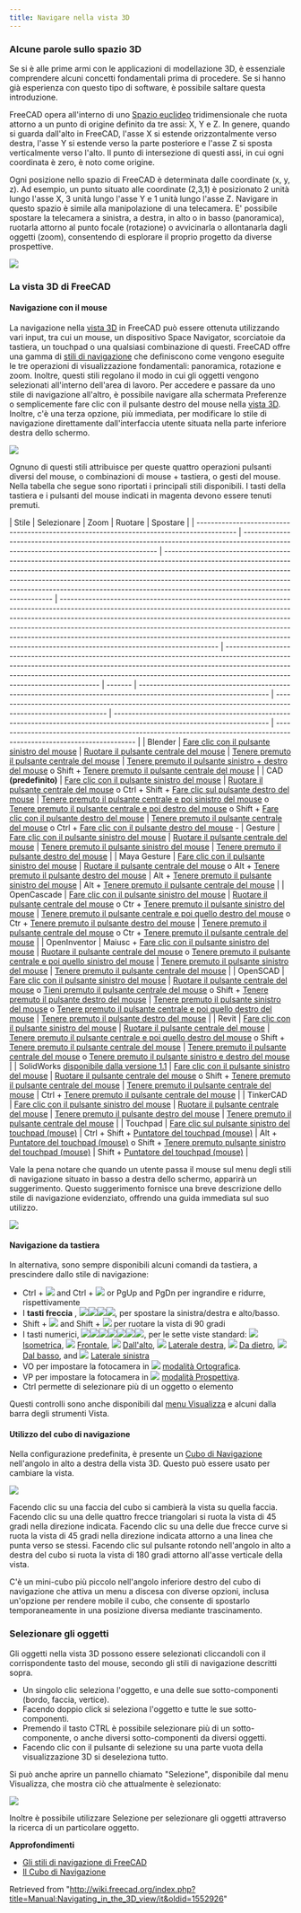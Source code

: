 ```yaml
---
title: Navigare nella vista 3D
---
```


### Alcune parole sullo spazio 3D

Se si è alle prime armi con le applicazioni di modellazione 3D, è essenziale comprendere alcuni concetti fondamentali prima di procedere. Se si hanno già esperienza con questo tipo di software, è possibile saltare questa introduzione.

FreeCAD opera all'interno di uno [Spazio euclideo](https://en.wikipedia.org/wiki/Euclidean_space) tridimensionale che ruota attorno a un punto di origine definito da tre assi: X, Y e Z. In genere, quando si guarda dall'alto in FreeCAD, l'asse X si estende orizzontalmente verso destra, l'asse Y si estende verso la parte posteriore e l'asse Z si sposta verticalmente verso l'alto. Il punto di intersezione di questi assi, in cui ogni coordinata è zero, è noto come origine.

Ogni posizione nello spazio di FreeCAD è determinata dalle coordinate (x, y, z). Ad esempio, un punto situato alle coordinate (2,3,1) è posizionato 2 unità lungo l'asse X, 3 unità lungo l'asse Y e 1 unità lungo l'asse Z. Navigare in questo spazio è simile alla manipolazione di una telecamera. E' possibile spostare la telecamera a sinistra, a destra, in alto o in basso (panoramica), ruotarla attorno al punto focale (rotazione) o avvicinarla o allontanarla dagli oggetti (zoom), consentendo di esplorare il proprio progetto da diverse prospettive.

![](/images/3dspace_coordinates.jpg)

### La vista 3D di FreeCAD

#### Navigazione con il mouse

La navigazione nella [vista 3D](/3D_view/it "3D view/it") in FreeCAD può essere ottenuta utilizzando vari input, tra cui un mouse, un dispositivo Space Navigator, scorciatoie da tastiera, un touchpad o una qualsiasi combinazione di questi. FreeCAD offre una gamma di [stili di navigazione](/Mouse_navigation/it "Mouse navigation/it") che definiscono come vengono eseguite le tre operazioni di visualizzazione fondamentali: panoramica, rotazione e zoom. Inoltre, questi stili regolano il modo in cui gli oggetti vengono selezionati all'interno dell'area di lavoro. Per accedere e passare da uno stile di navigazione all'altro, è possibile navigare alla schermata Preferenze o semplicemente fare clic con il pulsante destro del mouse nella [vista 3D](/3D_view/it "3D view/it"). Inoltre, c'è una terza opzione, più immediata, per modificare lo stile di navigazione direttamente dall'interfaccia utente situata nella parte inferiore destra dello schermo.

![](/images/FreeCAD_022_NavigationMethod.png)

Ognuno di questi stili attribuisce per queste quattro operazioni pulsanti diversi del mouse, o combinazioni di mouse + tastiera, o gesti del mouse. Nella tabella che segue sono riportati i principali stili disponibili. I tasti della tastiera e i pulsanti del mouse indicati in magenta devono essere tenuti premuti.

| Stile                                                                                     | Selezionare                                                                                                                          | Zoom                                                                                                                                                                                                                                                                                                                                                                    | Ruotare                                                                                                                                                                                                                                                                                                                                                                                                                                            | Spostare                                                                                                                                                                                                                                                                              |
| ----------------------------------------------------------------------------------------- | ------------------------------------------------------------------------------------------------------------------------------------ | ----------------------------------------------------------------------------------------------------------------------------------------------------------------------------------------------------------------------------------------------------------------------------------------------------------------------------------------------------------------------- | -------------------------------------------------------------------------------------------------------------------------------------------------------------------------------------------------------------------------------------------------------------------------------------------------------------------------------------------------------------------------------------------------------------------------------------------------- | ------------------------------------------------------------------------------------------------------------------------------------------------------------------------------------------------------------------------------------------------------------------------------------- | ------- | ------------------------------------------------------------------------------------------------------------------ | ------------------------------------------------------------------------------------------------------------- | ------------------------------------------------------------------------------------------------------------------------- | --------------------------------------------------------------------------------------------------------------------- |
| Blender                                                                                   | [Fare clic con il pulsante sinistro del mouse](/File:Mouse_LMB.svg "Fare clic con il pulsante sinistro del mouse")                   | [Ruotare il pulsante centrale del mouse](/File:Mouse_MMB_rotate.svg "Ruotare il pulsante centrale del mouse")                                                                                                                                                                                                                                                           | [Tenere premuto il pulsante centrale del mouse](/File:Mouse_MMB_hold.svg "Tenere premuto il pulsante centrale del mouse")                                                                                                                                                                                                                                                                                                                          | [Tenere premuto il pulsante sinistro + destro del mouse](/File:Mouse_LMB%2BRMB_hold.svg "Tenere premuto il pulsante sinistro + destro del mouse") o Shift + [Tenere premuto il pulsante centrale del mouse](/File:Mouse_MMB_hold.svg "Tenere premuto il pulsante centrale del mouse") |
| CAD **(predefinito)**                                                                     | [Fare clic con il pulsante sinistro del mouse](/File:Mouse_LMB.svg "Fare clic con il pulsante sinistro del mouse")                   | [Ruotare il pulsante centrale del mouse](/File:Mouse_MMB_rotate.svg "Ruotare il pulsante centrale del mouse") o Ctrl + Shift + [Fare clic sul pulsante destro del mouse](/File:Mouse_RMB.svg "Fare clic sul pulsante destro del mouse")                                                                                                                                 | [Tenere premuto il pulsante centrale e poi sinistro del mouse](/File:Mouse_MMB%2BLMB_hold.svg "Tenere premuto il pulsante centrale e poi sinistro del mouse") o [Tenere premuto il pulsante centrale e poi destro del mouse](/File:Mouse_MMB%2BRMB_hold.svg "Tenere premuto il pulsante centrale e poi destro del mouse") o Shift + [Fare clic con il pulsante destro del mouse](/File:Mouse_RMB.svg "Fare clic con il pulsante destro del mouse") | [Tenere premuto il pulsante centrale del mouse](/File:Mouse_MMB_hold.svg "Tenere premuto il pulsante centrale del mouse") o Ctrl + [Fare clic con il pulsante destro del mouse](/File:Mouse_RMB.svg "Fare clic con il pulsante destro del mouse") -                                   | Gesture | [Fare clic con il pulsante sinistro del mouse](/File:Mouse_LMB.svg "Fare clic con il pulsante sinistro del mouse") | [Ruotare il pulsante centrale del mouse](/File:Mouse_MMB_rotate.svg "Ruotare il pulsante centrale del mouse") | [Tenere premuto il pulsante sinistro del mouse](/File:Mouse_LMB_hold.svg "Tenere premuto il pulsante sinistro del mouse") | [Tenere premuto il pulsante destro del mouse](/File:Mouse_RMB_hold.svg "Tenere premuto il pulsante destro del mouse") |
| Maya Gesture                                                                              | [Fare clic con il pulsante sinistro del mouse](/File:Mouse_LMB.svg "Fare clic con il pulsante sinistro del mouse")                   | [Ruotare il pulsante centrale del mouse](/File:Mouse_MMB_rotate.svg "Ruotare il pulsante centrale del mouse") o Alt + [Tenere premuto il pulsante destro del mouse](/File:Mouse_RMB_hold.svg "Tenere premuto il pulsante destro del mouse")                                                                                                                             | Alt + [Tenere premuto il pulsante sinistro del mouse](/File:Mouse_LMB_hold.svg "Tenere premuto il pulsante sinistro del mouse")                                                                                                                                                                                                                                                                                                                    | Alt + [Tenere premuto il pulsante centrale del mouse](/File:Mouse_MMB_hold.svg "Tenere premuto il pulsante centrale del mouse")                                                                                                                                                       |
| OpenCascade                                                                               | [Fare clic con il pulsante sinistro del mouse](/File:Mouse_LMB.svg "Fare clic con il pulsante sinistro del mouse")                   | [Ruotare il pulsante centrale del mouse](/File:Mouse_MMB_rotate.svg "Ruotare il pulsante centrale del mouse") o Ctr + [Tenere premuto il pulsante sinistro del mouse](/File:Mouse_LMB_hold.svg "Tenere premuto il pulsante sinistro del mouse")                                                                                                                         | [Tenere premuto il pulsante centrale e poi quello destro del mouse](/File:Mouse_MMB%2BRMB_hold.svg "Tenere premuto il pulsante centrale e poi quello destro del mouse") o Ctr + [Tenere premuto il pulsante destro del mouse](/File:Mouse_RMB_hold.svg "Tenere premuto il pulsante destro del mouse")                                                                                                                                              | [Tenere premuto il pulsante centrale del mouse](/File:Mouse_MMB_hold.svg "Tenere premuto il pulsante centrale del mouse") o Ctr + [Tenere premuto il pulsante centrale del mouse](/File:Mouse_MMB_hold.svg "Tenere premuto il pulsante centrale del mouse")                           |
| OpenInventor                                                                              | Maiusc + [Fare clic con il pulsante sinistro del mouse](/File:Mouse_LMB.svg "Fare clic con il pulsante sinistro del mouse")          | [Ruotare il pulsante centrale del mouse](/File:Mouse_MMB_rotate.svg "Ruotare il pulsante centrale del mouse") o [Tenere premuto il pulsante centrale e poi quello sinistro del mouse](/File:Mouse_MMB%2BLMB_hold.svg "Tenere premuto il pulsante centrale e poi quello sinistro del mouse")                                                                             | [Tenere premuto il pulsante sinistro del mouse](/File:Mouse_LMB_hold.svg "Tenere premuto il pulsante sinistro del mouse")                                                                                                                                                                                                                                                                                                                          | [Tenere premuto il pulsante centrale del mouse](/File:Mouse_MMB_hold.svg "Tenere premuto il pulsante centrale del mouse")                                                                                                                                                             |
| OpenSCAD                                                                                  | [Fare clic con il pulsante sinistro del mouse](/File:Mouse_LMB.svg "Fare clic con il pulsante sinistro del mouse")                   | [Ruotare il pulsante centrale del mouse](/File:Mouse_MMB_rotate.svg "Ruotare il pulsante centrale del mouse") o [Tieni premuto il pulsante centrale del mouse](/File:Mouse_MMB_hold.svg "Tieni premuto il pulsante centrale del mouse") o Shift + [Tenere premuto il pulsante destro del mouse](/File:Mouse_RMB_hold.svg "Tenere premuto il pulsante destro del mouse") | [Tenere premuto il pulsante sinistro del mouse](/File:Mouse_LMB_hold.svg "Tenere premuto il pulsante sinistro del mouse") o [Tenere premuto il pulsante centrale e poi quello destro del mouse](/File:Mouse_MMB%2BRMB_hold.svg "Tenere premuto il pulsante centrale e poi quello destro del mouse")                                                                                                                                                | [Tenere premuto il pulsante destro del mouse](/File:Mouse_RMB_hold.svg "Tenere premuto il pulsante destro del mouse")                                                                                                                                                                 |
| Revit                                                                                     | [Fare clic con il pulsante sinistro del mouse](/File:Mouse_LMB.svg "Fare clic con il pulsante sinistro del mouse")                   | [Ruotare il pulsante centrale del mouse](/File:Mouse_MMB_rotate.svg "Ruotare il pulsante centrale del mouse")                                                                                                                                                                                                                                                           | [Tenere premuto il pulsante centrale e poi quello destro del mouse](/File:Mouse_MMB%2BRMB_hold.svg "Tenere premuto il pulsante centrale e poi quello destro del mouse") o Shift + [Tenere premuto il pulsante centrale del mouse](/File:Mouse_MMB_hold.svg "Tenere premuto il pulsante centrale del mouse")                                                                                                                                        | [Tenere premuto il pulsante centrale del mouse](/File:Mouse_MMB_hold.svg "Tenere premuto il pulsante centrale del mouse") o [Tenere premuto il pulsante sinistro e destro del mouse](/File:Mouse_LMB%2BRMB_hold.svg "Tenere premuto il pulsante sinistro e destro del mouse")         |
| SolidWorks [disponibile dalla versione 1.1](/Release_notes_1.1/it "Release notes 1.1/it") | [Fare clic con il pulsante sinistro del mouse](/File:Mouse_LMB.svg "Fare clic con il pulsante sinistro del mouse")                   | [Ruotare il pulsante centrale del mouse](/File:Mouse_MMB_rotate.svg "Ruotare il pulsante centrale del mouse") o Shift + [Tenere premuto il pulsante centrale del mouse](/File:Mouse_MMB_hold.svg "Tenere premuto il pulsante centrale del mouse")                                                                                                                       | [Tenere premuto il pulsante centrale del mouse](/File:Mouse_MMB_hold.svg "Tenere premuto il pulsante centrale del mouse")                                                                                                                                                                                                                                                                                                                          | Ctrl + [Tenere premuto il pulsante centrale del mouse](/File:Mouse_MMB_hold.svg "Tenere premuto il pulsante centrale del mouse")                                                                                                                                                      |
| TinkerCAD                                                                                 | [Fare clic con il pulsante sinistro del mouse](/File:Mouse_LMB.svg "Fare clic con il pulsante sinistro del mouse")                   | [Ruotare il pulsante centrale del mouse](/File:Mouse_MMB_rotate.svg "Ruotare il pulsante centrale del mouse")                                                                                                                                                                                                                                                           | [Tenere premuto il pulsante destro del mouse](/File:Mouse_RMB_hold.svg "Tenere premuto il pulsante destro del mouse")                                                                                                                                                                                                                                                                                                                              | [Tenere premuto il pulsante centrale del mouse](/File:Mouse_MMB_hold.svg "Tenere premuto il pulsante centrale del mouse")                                                                                                                                                             |
| Touchpad                                                                                  | [Fare clic sul pulsante sinistro del touchpad (mouse)](/File:Touchpad_LB.svg "Fare clic sul pulsante sinistro del touchpad (mouse)") | Ctrl + Shift + [Puntatore del touchpad (mouse)](/File:Touchpad.svg "Puntatore del touchpad (mouse)")                                                                                                                                                                                                                                                                    | Alt + [Puntatore del touchpad (mouse)](/File:Touchpad.svg "Puntatore del touchpad (mouse)") o Shift + [Tenere premuto pulsante sinistro del touchpad (mouse)](/File:Touchpad_LB_hold.svg "Tenere premuto pulsante sinistro del touchpad (mouse)")                                                                                                                                                                                                  | Shift + [Puntatore del touchpad (mouse)](/File:Touchpad.svg "Puntatore del touchpad (mouse)")                                                                                                                                                                                         |

Vale la pena notare che quando un utente passa il mouse sul menu degli stili di navigazione situato in basso a destra dello schermo, apparirà un suggerimento. Questo suggerimento fornisce una breve descrizione dello stile di navigazione evidenziato, offrendo una guida immediata sul suo utilizzo.

![](/images/FreeCAD_022_NavigationHover.png)

#### Navigazione da tastiera

In alternativa, sono sempre disponibili alcuni comandi da tastiera, a prescindere dallo stile di navigazione:

- Ctrl + ![](/images/Ascii_043.svg) and Ctrl + ![](/images/Ascii_022.svg) or PgUp and PgDn per ingrandire e ridurre, rispettivamente
- I **tasti freccia** , ![](/images/Ascii_017.svg)![](/images/Ascii_016.svg)![](/images/Ascii_030.svg)![](/images/Ascii_031.svg), per spostare la sinistra/destra e alto/basso.
- Shift + ![](/images/Ascii_017.svg) and Shift + ![](/images/Ascii_016.svg) per ruotare la vista di 90 gradi
- I tasti numerici, ![](/images/Ascii_048.svg)![](/images/Ascii_049.svg)![](/images/Ascii_050.svg)![](/images/Ascii_051.svg)![](/images/Ascii_052.svg)![](/images/Ascii_053.svg)![](/images/Ascii_054.svg), per le sette viste standard: ![](/images/Std_ViewIsometric.svg) [Isometrica](/Std_ViewIsometric/it "Std ViewIsometric/it"), ![](/images/Std_ViewFront.svg) [Frontale](/Std_ViewFront/it "Std ViewFront/it"), ![](/images/Std_ViewTop.svg) [Dall'alto](/Std_ViewTop/it "Std ViewTop/it"), ![](/images/Std_ViewRight.svg) [Laterale destra](/Std_ViewRight/it "Std ViewRight/it"), ![](/images/Std_ViewRear.svg) [Da dietro](/Std_ViewRear/it "Std ViewRear/it"), ![](/images/Std_ViewBottom.svg) [Dal basso](/Std_ViewBottom/it "Std ViewBottom/it"), and ![](/images/Std_ViewLeft.svg) [Laterale sinistra](/Std_ViewLeft/it "Std ViewLeft/it")
- VO per impostare la fotocamera in ![](/images/View-isometric.svg) [modalità Ortografica](/Std_OrthographicCamera/it "Std OrthographicCamera/it").
- VP per impostare la fotocamera in ![](/images/View-perspective.svg) [modalità Prospettiva](/Std_PerspectiveCamera/it "Std PerspectiveCamera/it").
- Ctrl permette di selezionare più di un oggetto o elemento

Questi controlli sono anche disponibili dal [menu Visualizza](/Std_View_Menu/it "Std View Menu/it") e alcuni dalla barra degli strumenti Vista.

#### Utilizzo del cubo di navigazione

Nella configurazione predefinita, è presente un [Cubo di Navigazione](/Navigation_Cube/it "Navigation Cube/it") nell'angolo in alto a destra della vista 3D. Questo può essere usato per cambiare la vista.

![](/images/FreeCAD_022_Cube.png)

Facendo clic su una faccia del cubo si cambierà la vista su quella faccia. Facendo clic su una delle quattro frecce triangolari si ruota la vista di 45 gradi nella direzione indicata. Facendo clic su una delle due frecce curve si ruota la vista di 45 gradi nella direzione indicata attorno a una linea che punta verso se stessi. Facendo clic sul pulsante rotondo nell'angolo in alto a destra del cubo si ruota la vista di 180 gradi attorno all'asse verticale della vista.

C'è un mini-cubo più piccolo nell'angolo inferiore destro del cubo di navigazione che attiva un menu a discesa con diverse opzioni, inclusa un'opzione per rendere mobile il cubo, che consente di spostarlo temporaneamente in una posizione diversa mediante trascinamento.

### Selezionare gli oggetti

Gli oggetti nella vista 3D possono essere selezionati cliccandoli con il corrispondente tasto del mouse, secondo gli stili di navigazione descritti sopra.

- Un singolo clic seleziona l'oggetto, e una delle sue sotto-componenti (bordo, faccia, vertice).
- Facendo doppio click si seleziona l'oggetto e tutte le sue sotto-componenti.
- Premendo il tasto CTRL è possibile selezionare più di un sotto-componente, o anche diversi sotto-componenti da diversi oggetti.
- Facendo clic con il pulsante di selezione su una parte vuota della visualizzazione 3D si deseleziona tutto.

Si può anche aprire un pannello chiamato "Selezione", disponibile dal menu Visualizza, che mostra ciò che attualmente è selezionato:

![](/images/Selection_view.jpg)

Inoltre è possibile utilizzare Selezione per selezionare gli oggetti attraverso la ricerca di un particolare oggetto.

**Approfondimenti**

- [Gli stili di navigazione di FreeCAD](/Mouse_navigation/it "Mouse navigation/it")
- [Il Cubo di Navigazione](/Navigation_Cube/it "Navigation Cube/it")

Retrieved from "<http://wiki.freecad.org/index.php?title=Manual:Navigating_in_the_3D_view/it&oldid=1552926>"
